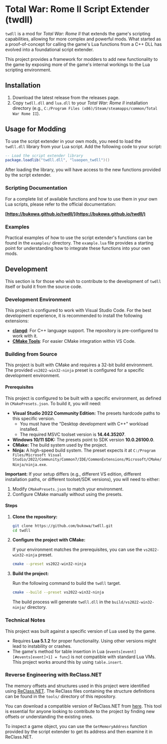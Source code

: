 # Total War: Rome II Script Extender (twdll)

`twdll` is a mod for *Total War: Rome II* that extends the game's scripting capabilities, allowing for more complex and powerful mods. What started as a proof-of-concept for calling the game's Lua functions from a C++ DLL has evolved into a foundational script extender.

This project provides a framework for modders to add new functionality to the game by exposing more of the game's internal workings to the Lua scripting environment.

## Installation

1.  Download the latest release from the releases page.
2.  Copy `twdll.dll` and `lua.dll` to your *Total War: Rome II* installation directory (e.g., `C:/Program Files (x86)/Steam/steamapps/common/Total War Rome II`).

## Usage for Modding

To use the script extender in your own mods, you need to load the `twdll.dll` library from your Lua script. Add the following code to your script:

```lua
-- Load the script extender library
package.loadlib("twdll.dll", "luaopen_twdll")()
```

After loading the library, you will have access to the new functions provided by the script extender.

### Scripting Documentation

For a complete list of available functions and how to use them in your own Lua scripts, please refer to the official documentation:

**[https://bukowa.github.io/twdll/](https://bukowa.github.io/twdll/)**

### Examples

Practical examples of how to use the script extender's functions can be found in the `examples/` directory. The `example.lua` file provides a starting point for understanding how to integrate these functions into your own mods.

## Development

This section is for those who wish to contribute to the development of `twdll` itself or build it from the source code.

### Development Environment

This project is configured to work with Visual Studio Code. For the best development experience, it is recommended to install the following extensions:

-   [**clangd**](https://marketplace.visualstudio.com/items?itemName=llvm-vs-code-extensions.vscode-clangd): For C++ language support. The repository is pre-configured to work with it.
-   [**CMake Tools**](https://marketplace.visualstudio.com/items?itemName=ms-vscode.cmake-tools): For easier CMake integration within VS Code.


### Building from Source

This project is built with CMake and requires a 32-bit build environment. The provided `vs2022-win32-ninja` preset is configured for a specific development environment.

#### Prerequisites

This project is configured to be built with a specific environment, as defined in `CMakePresets.json`. To build it, you will need:

-   **Visual Studio 2022 Community Edition:** The presets hardcode paths to this specific version.
    -   You must have the "Desktop development with C++" workload installed.
    -   The required MSVC toolset version is **14.44.35207**.
-   **Windows 10/11 SDK:** The presets point to SDK version **10.0.26100.0**.
-   **CMake:** The build system used by the project.
-   **Ninja:** A high-speed build system. The preset expects it at `C:/Program Files/Microsoft Visual Studio/2022/Community/Common7/IDE/CommonExtensions/Microsoft/CMake/Ninja/ninja.exe`.

**Important:** If your setup differs (e.g., different VS edition, different installation paths, or different toolset/SDK versions), you will need to either:

1.  Modify `CMakePresets.json` to match your environment.
2.  Configure CMake manually without using the presets.

#### Steps

1.  **Clone the repository:**

    ```sh
    git clone https://github.com/bukowa/twdll.git
    cd twdll
    ```

2.  **Configure the project with CMake:**

    If your environment matches the prerequisites, you can use the `vs2022-win32-ninja` preset.

    ```sh
    cmake --preset vs2022-win32-ninja
    ```

3.  **Build the project:**

    Run the following command to build the `twdll` target.

    ```sh
    cmake --build --preset vs2022-win32-ninja
    ```

    The build process will generate `twdll.dll` in the `build/vs2022-win32-ninja/` directory.

### Technical Notes

This project was built against a specific version of Lua used by the game.

- Requires **Lua 5.1.2** for proper functionality. Using other versions might lead to instability or crashes.
- The game's method for table insertion in Lua (`events[event][#events[event]+1] = func`) is not compatible with standard Lua VMs. This project works around this by using `table.insert`.

### Reverse Engineering with ReClass.NET

The memory offsets and structures used in this project were identified using [ReClass.NET](https://github.com/ReClassNET/ReClass.NET). The ReClass files containing the structure definitions can be found in the `tools/` directory of this repository.

You can download a compatible version of ReClass.NET from [here](https://github.com/bukowa/ReClass.NET/releases/tag/1.0.0). This tool is essential for anyone looking to contribute to the project by finding new offsets or understanding the existing ones.

To inspect a game object, you can use the `GetMemoryAddress` function provided by the script extender to get its address and then examine it in ReClass.NET.

